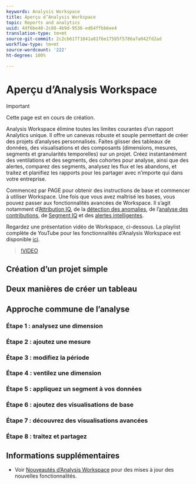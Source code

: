 ```yaml
---
keywords: Analysis Workspace
title: Aperçu d’Analysis Workspace
topic: Reports and analytics
uuid: 4df6be48-2c88-4b9d-9536-ed64ffbb6ee4
translation-type: tm+mt
source-git-commit: 2c2cb617f1041a81f6e17585f5786a7a042fd2ad
workflow-type: tm+mt
source-wordcount: '222'
ht-degree: 100%

---
```



# Aperçu d’Analysis Workspace

>[!IMPORTANT]
>
>Cette page est en cours de création.


Analysis Workspace élimine toutes les limites courantes d’un rapport Analytics unique. Il offre un canevas robuste et souple permettant de créer des projets d’analyses personnalisés. Faites glisser des tableaux de données, des visualisations et des composants (dimensions, mesures, segments et granularités temporelles) sur un projet. Créez instantanément des ventilations et des segments, des cohortes pour analyse, ainsi que des alertes, comparez des segments, analysez les flux et les abandons, et traitez et planifiez les rapports pour les partager avec n’importe qui dans votre entreprise.

Commencez par PAGE pour obtenir des instructions de base et commencer à utiliser Workspace. Une fois que vous avez maîtrisé les bases, vous pouvez passer aux fonctionnalités avancées de Workspace. Il s’agit notamment d’[Attribution IQ](/help/analyze/analysis-workspace/attribution/overview.md), de la [détection des anomalies](/help/analyze/analysis-workspace/virtual-analyst/c-anomaly-detection/anomaly-detection.md), de l’[analyse des contributions](/help/analyze/analysis-workspace/virtual-analyst/contribution-analysis/ca-tokens.md), de [Segment IQ](/help/analyze/analysis-workspace/segment-iq.md) et des [alertes intelligentes](/help/analyze/analysis-workspace/c-intelligent-alerts/intellligent-alerts.md).

Regardez une présentation vidéo de Workspace, ci-dessous. La playlist complète de YouTube pour les fonctionnalités d’Analysis Workspace est disponible [ici](https://www.youtube.com/channel/UC8I6bqCk7gO6YdoMz6W5fvw/playlists?view=50&amp;sort=dd&amp;shelf_id=7).
>[!VIDEO](https://video.tv.adobe.com/v/26266?quality=12)


## Création d’un projet simple

## Deux manières de créer un tableau

## Approche commune de l’analyse

### Étape 1 : analysez une dimension

### Étape 2 : ajoutez une mesure

### Étape 3 : modifiez la période

### Étape 4 : ventilez une dimension

### Étape 5 : appliquez un segment à vos données

### Étape 6 : ajoutez des visualisations de base

### Étape 7 : découvrez des visualisations avancées

### Étape 8 : traitez et partagez

## Informations supplémentaires

* Voir [Nouveautés d’Analysis Workspace](/help/analyze/analysis-workspace/new-features-in-analysis-workspace.md) pour des mises à jour des nouvelles fonctionnalités.
